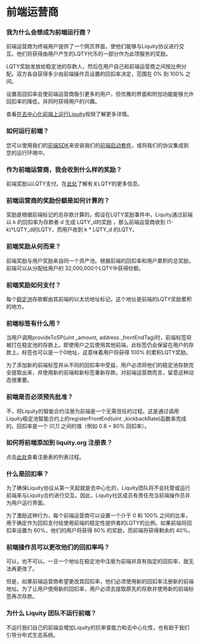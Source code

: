 # 前端运营商

### **我为什么会想成为前端运行商？**

前端运营商为终端用户提供了一个网页界面，使他们能够与Liquity协议进行交互。他们将获得由用户产生的LQTY代币的一部分作为此项服务的奖励。

LQTY奖励发放给稳定池的存款人，然后在用户自己和前端运营商之间按比例分配。双方各自获得多少由前端操作员设置的回扣率决定，范围在 0% 到 100% 之间。

设置高回扣率会使前端运营商吸引更多的用户，但优雅的界面和附加功能能够允许回扣率的降低，并同时获得用户的兴趣。

查看[在去中心化前端上运行Liquity](https://youtu.be/ipbNQMiIy1M)视频了解更多详情。

### **如何运行前端？**

您可以使用我们的[前端SDK](https://docs.liquity.org/documentation/sdk)来安装我们的[前端启动套件](https://github.com/liquity/liquity)，或将我们的协议集成到您的运行环境中。

### **作为前端运营商，我会收到什么样的奖励？**

前端奖励以LQTY支付。在[此处](https://docs.liquity.org/faq/general#what-are-lusd-and-lqty)了解有关LQTY的更多信息。

### &#x20;**前端运营商的奖励份额是如何计算的？**

奖励是根据前端标记的总存款计算的。假设在LQTY奖励事件中，Liquity通过前端以 k 的回扣率为存款者 d 生成 LQTY\_d的奖励 ，那么前端运营商收到 (1-k)\*LQTY\_d的LQTY，而用户收到 k \* LQTY\_d 的LQTY。

### **前端奖励从何而来？**

前端奖励与用户奖励来自同一个资产池。根据前端的回扣率和用户累积的总奖励，前端可以从分配给用户的 32,000,000个LQTY中获得份额。

### **前端奖励如何支付？**

每个[稳定池](https://docs.liquity.org/faq/stability-pool-and-liquidations#what-is-the-stability-pool)存款都由其前端的以太坊地址标记。这个地址是前端的LQTY奖励累积的地方。

### **前端标签有什么用？**

当用户调用provideToSP(uint \_amount, address \_frontEndTag)时，前端标签将被打在稳定池的存款上。即使用户之后使用其他前端，此标签仍会保留在用户的存款上。标签也可以是一个0地址，这意味着用户将获得 100% 的累积LQTY奖励。

为了添加新的前端标签并从不同的回扣率中受益，用户必须将他们的稳定池存款完全提取出来，并使用新的前端和新标签重新存款。对前端运营商而言，留意这种动态很重要。

### **前端是否必须预先批准？**

不，将Liquity的智能合约注册为前端是一个无需信任的过程。这是通过调用Liquity稳定池智能合约上的registerFrontEnd(uint \_kickbackRate)函数来完成的。回扣率是一个 \[0,1] 之间的值（例如 0.8 = 80% 回扣率）。

### **如何将前端添加到 liquity.org 注册表？**

点击[此处](https://github.com/liquity/frontend-registry)查看注册表的列表过程。

### **什么是回扣率？**

为了确保Liquity协议从第一天起就是去中心化的，Liquity团队将不会托管或运行前端来与Liquity合约进行交互。因此，Liquity社区成员有责任充当前端操作员并为用户运行界面。

为了激励这种行为，每个前端运营商可以设置一个介于 0 和 100% 之间的比率，用于确定作为回扣支付给使用前端的稳定性提供者的LQTY的比例。如果前端将回扣率设置为 60%，他们的用户将获得 60% 的奖励，而前端将获得剩余的 40%。

### **前端操作员可以更改他们的回扣率吗？**

可以，也不可以。一旦一个地址在稳定池中注册为前端并具有指定的回扣率，就无法再更改了。

但是，如果前端运营商希望更改其回扣率，他们必须使用新的回扣率注册新的前端地址。为了让用户使用新的回扣率，用户必须去提取原先的存款并使用新的前端标签再次存款。

### **为什么 Liquity 团队不运行前端？**&#x20;

不运行我们自己的前端会增加Liquity的抗审查能力和去中心化性，也有助于我们引导分布式生态系统。

